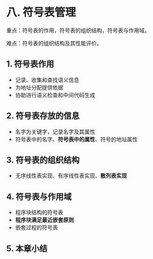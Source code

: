 # 八. 符号表管理
重点：符号表的作用，符号表的组织结构，符号表与作用域。 

难点：符号表的组织结构及其性能评价。

## 1. 符号表作用
- 记录、收集和查找语义信息
- 为地址分配提供依据
- 协助进行语义检查和中间代码生成

## 2. 符号表存放的信息
- 名字为关键字，记录名字及其属性
- 符号表中的名字、**符号表中的属性**、符号的地址属性

## 3. 符号表的组织结构
- 无序线性表实现、有序线性表实现、**散列表实现**

## 4. 符号表与作用域
- 程序块结构的符号表
- **程序块满足最近嵌套原则**
- 嵌套过程的符号表

## 5. 本章小结
